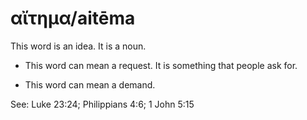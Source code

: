 # αἴτημα/aitēma

This word is an idea. It is a noun. 

* This word can mean a request. It is something that people ask for. 

* This word can mean a demand. 

See: Luke 23:24; Philippians 4:6; 1 John 5:15

